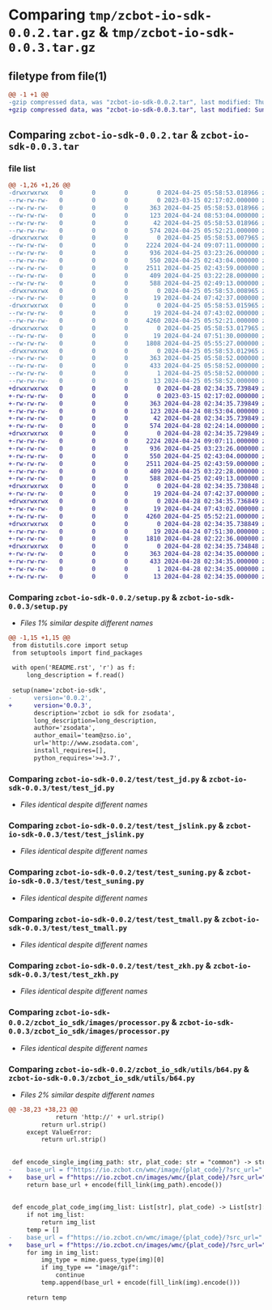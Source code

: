 # Comparing `tmp/zcbot-io-sdk-0.0.2.tar.gz` & `tmp/zcbot-io-sdk-0.0.3.tar.gz`

## filetype from file(1)

```diff
@@ -1 +1 @@
-gzip compressed data, was "zcbot-io-sdk-0.0.2.tar", last modified: Thu Apr 25 05:58:53 2024, max compression
+gzip compressed data, was "zcbot-io-sdk-0.0.3.tar", last modified: Sun Apr 28 02:34:35 2024, max compression
```

## Comparing `zcbot-io-sdk-0.0.2.tar` & `zcbot-io-sdk-0.0.3.tar`

### file list

```diff
@@ -1,26 +1,26 @@
-drwxrwxrwx   0        0        0        0 2024-04-25 05:58:53.018966 zcbot-io-sdk-0.0.2/
--rw-rw-rw-   0        0        0        0 2023-03-15 02:17:02.000000 zcbot-io-sdk-0.0.2/MANIFEST.in
--rw-rw-rw-   0        0        0      363 2024-04-25 05:58:53.018966 zcbot-io-sdk-0.0.2/PKG-INFO
--rw-rw-rw-   0        0        0      123 2024-04-24 08:53:04.000000 zcbot-io-sdk-0.0.2/README.rst
--rw-rw-rw-   0        0        0       42 2024-04-25 05:58:53.018966 zcbot-io-sdk-0.0.2/setup.cfg
--rw-rw-rw-   0        0        0      574 2024-04-25 05:52:21.000000 zcbot-io-sdk-0.0.2/setup.py
-drwxrwxrwx   0        0        0        0 2024-04-25 05:58:53.007965 zcbot-io-sdk-0.0.2/test/
--rw-rw-rw-   0        0        0     2224 2024-04-24 09:07:11.000000 zcbot-io-sdk-0.0.2/test/test_jd.py
--rw-rw-rw-   0        0        0      936 2024-04-25 03:23:26.000000 zcbot-io-sdk-0.0.2/test/test_jslink.py
--rw-rw-rw-   0        0        0      550 2024-04-25 02:43:04.000000 zcbot-io-sdk-0.0.2/test/test_suning.py
--rw-rw-rw-   0        0        0     2511 2024-04-25 02:43:59.000000 zcbot-io-sdk-0.0.2/test/test_tmall.py
--rw-rw-rw-   0        0        0      409 2024-04-25 03:22:28.000000 zcbot-io-sdk-0.0.2/test/test_zcgov.py
--rw-rw-rw-   0        0        0      588 2024-04-25 02:49:13.000000 zcbot-io-sdk-0.0.2/test/test_zkh.py
-drwxrwxrwx   0        0        0        0 2024-04-25 05:58:53.008965 zcbot-io-sdk-0.0.2/zcbot_io_sdk/
--rw-rw-rw-   0        0        0       19 2024-04-24 07:42:37.000000 zcbot-io-sdk-0.0.2/zcbot_io_sdk/__init__.py
-drwxrwxrwx   0        0        0        0 2024-04-25 05:58:53.015965 zcbot-io-sdk-0.0.2/zcbot_io_sdk/images/
--rw-rw-rw-   0        0        0       19 2024-04-24 07:43:02.000000 zcbot-io-sdk-0.0.2/zcbot_io_sdk/images/__init__.py
--rw-rw-rw-   0        0        0     4260 2024-04-25 05:52:21.000000 zcbot-io-sdk-0.0.2/zcbot_io_sdk/images/processor.py
-drwxrwxrwx   0        0        0        0 2024-04-25 05:58:53.017965 zcbot-io-sdk-0.0.2/zcbot_io_sdk/utils/
--rw-rw-rw-   0        0        0       19 2024-04-24 07:51:30.000000 zcbot-io-sdk-0.0.2/zcbot_io_sdk/utils/__init__.py
--rw-rw-rw-   0        0        0     1808 2024-04-25 05:55:27.000000 zcbot-io-sdk-0.0.2/zcbot_io_sdk/utils/b64.py
-drwxrwxrwx   0        0        0        0 2024-04-25 05:58:53.012965 zcbot-io-sdk-0.0.2/zcbot_io_sdk.egg-info/
--rw-rw-rw-   0        0        0      363 2024-04-25 05:58:52.000000 zcbot-io-sdk-0.0.2/zcbot_io_sdk.egg-info/PKG-INFO
--rw-rw-rw-   0        0        0      433 2024-04-25 05:58:52.000000 zcbot-io-sdk-0.0.2/zcbot_io_sdk.egg-info/SOURCES.txt
--rw-rw-rw-   0        0        0        1 2024-04-25 05:58:52.000000 zcbot-io-sdk-0.0.2/zcbot_io_sdk.egg-info/dependency_links.txt
--rw-rw-rw-   0        0        0       13 2024-04-25 05:58:52.000000 zcbot-io-sdk-0.0.2/zcbot_io_sdk.egg-info/top_level.txt
+drwxrwxrwx   0        0        0        0 2024-04-28 02:34:35.739849 zcbot-io-sdk-0.0.3/
+-rw-rw-rw-   0        0        0        0 2023-03-15 02:17:02.000000 zcbot-io-sdk-0.0.3/MANIFEST.in
+-rw-rw-rw-   0        0        0      363 2024-04-28 02:34:35.739849 zcbot-io-sdk-0.0.3/PKG-INFO
+-rw-rw-rw-   0        0        0      123 2024-04-24 08:53:04.000000 zcbot-io-sdk-0.0.3/README.rst
+-rw-rw-rw-   0        0        0       42 2024-04-28 02:34:35.739849 zcbot-io-sdk-0.0.3/setup.cfg
+-rw-rw-rw-   0        0        0      574 2024-04-28 02:24:14.000000 zcbot-io-sdk-0.0.3/setup.py
+drwxrwxrwx   0        0        0        0 2024-04-28 02:34:35.729849 zcbot-io-sdk-0.0.3/test/
+-rw-rw-rw-   0        0        0     2224 2024-04-24 09:07:11.000000 zcbot-io-sdk-0.0.3/test/test_jd.py
+-rw-rw-rw-   0        0        0      936 2024-04-25 03:23:26.000000 zcbot-io-sdk-0.0.3/test/test_jslink.py
+-rw-rw-rw-   0        0        0      550 2024-04-25 02:43:04.000000 zcbot-io-sdk-0.0.3/test/test_suning.py
+-rw-rw-rw-   0        0        0     2511 2024-04-25 02:43:59.000000 zcbot-io-sdk-0.0.3/test/test_tmall.py
+-rw-rw-rw-   0        0        0      409 2024-04-25 03:22:28.000000 zcbot-io-sdk-0.0.3/test/test_zcgov.py
+-rw-rw-rw-   0        0        0      588 2024-04-25 02:49:13.000000 zcbot-io-sdk-0.0.3/test/test_zkh.py
+drwxrwxrwx   0        0        0        0 2024-04-28 02:34:35.730848 zcbot-io-sdk-0.0.3/zcbot_io_sdk/
+-rw-rw-rw-   0        0        0       19 2024-04-24 07:42:37.000000 zcbot-io-sdk-0.0.3/zcbot_io_sdk/__init__.py
+drwxrwxrwx   0        0        0        0 2024-04-28 02:34:35.736849 zcbot-io-sdk-0.0.3/zcbot_io_sdk/images/
+-rw-rw-rw-   0        0        0       19 2024-04-24 07:43:02.000000 zcbot-io-sdk-0.0.3/zcbot_io_sdk/images/__init__.py
+-rw-rw-rw-   0        0        0     4260 2024-04-25 05:52:21.000000 zcbot-io-sdk-0.0.3/zcbot_io_sdk/images/processor.py
+drwxrwxrwx   0        0        0        0 2024-04-28 02:34:35.738849 zcbot-io-sdk-0.0.3/zcbot_io_sdk/utils/
+-rw-rw-rw-   0        0        0       19 2024-04-24 07:51:30.000000 zcbot-io-sdk-0.0.3/zcbot_io_sdk/utils/__init__.py
+-rw-rw-rw-   0        0        0     1810 2024-04-28 02:22:36.000000 zcbot-io-sdk-0.0.3/zcbot_io_sdk/utils/b64.py
+drwxrwxrwx   0        0        0        0 2024-04-28 02:34:35.734848 zcbot-io-sdk-0.0.3/zcbot_io_sdk.egg-info/
+-rw-rw-rw-   0        0        0      363 2024-04-28 02:34:35.000000 zcbot-io-sdk-0.0.3/zcbot_io_sdk.egg-info/PKG-INFO
+-rw-rw-rw-   0        0        0      433 2024-04-28 02:34:35.000000 zcbot-io-sdk-0.0.3/zcbot_io_sdk.egg-info/SOURCES.txt
+-rw-rw-rw-   0        0        0        1 2024-04-28 02:34:35.000000 zcbot-io-sdk-0.0.3/zcbot_io_sdk.egg-info/dependency_links.txt
+-rw-rw-rw-   0        0        0       13 2024-04-28 02:34:35.000000 zcbot-io-sdk-0.0.3/zcbot_io_sdk.egg-info/top_level.txt
```

### Comparing `zcbot-io-sdk-0.0.2/setup.py` & `zcbot-io-sdk-0.0.3/setup.py`

 * *Files 1% similar despite different names*

```diff
@@ -1,15 +1,15 @@
 from distutils.core import setup
 from setuptools import find_packages
 
 with open('README.rst', 'r') as f:
     long_description = f.read()
 
 setup(name='zcbot-io-sdk',
-      version='0.0.2',
+      version='0.0.3',
       description='zcbot io sdk for zsodata',
       long_description=long_description,
       author='zsodata',
       author_email='team@zso.io',
       url='http://www.zsodata.com',
       install_requires=[],
       python_requires='>=3.7',
```

### Comparing `zcbot-io-sdk-0.0.2/test/test_jd.py` & `zcbot-io-sdk-0.0.3/test/test_jd.py`

 * *Files identical despite different names*

### Comparing `zcbot-io-sdk-0.0.2/test/test_jslink.py` & `zcbot-io-sdk-0.0.3/test/test_jslink.py`

 * *Files identical despite different names*

### Comparing `zcbot-io-sdk-0.0.2/test/test_suning.py` & `zcbot-io-sdk-0.0.3/test/test_suning.py`

 * *Files identical despite different names*

### Comparing `zcbot-io-sdk-0.0.2/test/test_tmall.py` & `zcbot-io-sdk-0.0.3/test/test_tmall.py`

 * *Files identical despite different names*

### Comparing `zcbot-io-sdk-0.0.2/test/test_zkh.py` & `zcbot-io-sdk-0.0.3/test/test_zkh.py`

 * *Files identical despite different names*

### Comparing `zcbot-io-sdk-0.0.2/zcbot_io_sdk/images/processor.py` & `zcbot-io-sdk-0.0.3/zcbot_io_sdk/images/processor.py`

 * *Files identical despite different names*

### Comparing `zcbot-io-sdk-0.0.2/zcbot_io_sdk/utils/b64.py` & `zcbot-io-sdk-0.0.3/zcbot_io_sdk/utils/b64.py`

 * *Files 2% similar despite different names*

```diff
@@ -38,23 +38,23 @@
             return 'http://' + url.strip()
         return url.strip()
     except ValueError:
         return url.strip()
 
 
 def encode_single_img(img_path: str, plat_code: str = "common") -> str:
-    base_url = f"https://io.zcbot.cn/wmc/image/{plat_code}/?src_url="
+    base_url = f"https://io.zcbot.cn/images/wmc/{plat_code}/?src_url="
     return base_url + encode(fill_link(img_path).encode())
 
 
 def encode_plat_code_img(img_list: List[str], plat_code) -> List[str]:
     if not img_list:
         return img_list
     temp = []
-    base_url = f"https://io.zcbot.cn/wmc/image/{plat_code}/?src_url="
+    base_url = f"https://io.zcbot.cn/images/wmc/{plat_code}/?src_url="
     for img in img_list:
         img_type = mime.guess_type(img)[0]
         if img_type == "image/gif":
             continue
         temp.append(base_url + encode(fill_link(img).encode()))
 
     return temp
```

